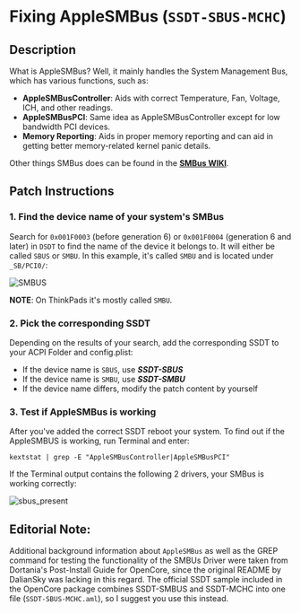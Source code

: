 # Fixing AppleSMBus (`SSDT-SBUS-MCHC`)

## Description
What is AppleSMBus? Well, it mainly handles the System Management Bus, which has various functions, such as:

* **AppleSMBusController**: Aids with correct Temperature, Fan, Voltage, ICH, and other readings.  
* **AppleSMBusPCI**: Same idea as AppleSMBusController except for low bandwidth PCI devices.
* **Memory Reporting**: Aids in proper memory reporting and can aid in getting better memory-related kernel panic details.

Other things SMBus does can be found in the [**SMBus WIKI**](https://en.wikipedia.org/wiki/System_Management_Bus).

## Patch Instructions

### 1. Find the device name of your system's SMBus
Search for `0x001F0003` (before generation 6) or `0x001F0004` (generation 6 and later) in `DSDT` to find the name of the device it belongs to. It will either be called `SBUS` or `SMBU`. In this example, it's called `SMBU` and is located under `_SB/PCI0/`:

![SMBUS](https://user-images.githubusercontent.com/76865553/164179008-9f0e467c-41c2-4569-a186-0ab3f9a435a7.png)

**NOTE**: On ThinkPads it's mostly called `SMBU`.

### 2. Pick the corresponding SSDT
Depending on the results of your search, add the corresponding SSDT to your ACPI Folder and config.plist:

- If the device name is `SBUS`, use ***SSDT-SBUS***
- If the device name is `SMBU`, use ***SSDT-SMBU***
- If the device name differs, modify the patch content by yourself

### 3. Test if AppleSMBus is working
After you've added the correct SSDT reboot your system. To find out if the AppleSMBUS is working, run Terminal and enter:

`kextstat | grep -E "AppleSMBusController|AppleSMBusPCI"`

If the Terminal output contains the following 2 drivers, your SMBus is working correctly:

![sbus_present](https://user-images.githubusercontent.com/76865553/140615883-3c8af435-b09a-4a3e-9746-28f8a05c9e37.png)

## Editorial Note:
Additional background information about `AppleSMBus` as well as the GREP command for testing the functionality of the SMBUs Driver were taken from Dortania's Post-Install Guide for OpenCore, since the original README by DalianSky was lacking in this regard. The official SSDT sample included in the OpenCore package combines SSDT-SMBUS and SSDT-MCHC into one file (`SSDT-SBUS-MCHC.aml`), so I suggest you use this instead. 
